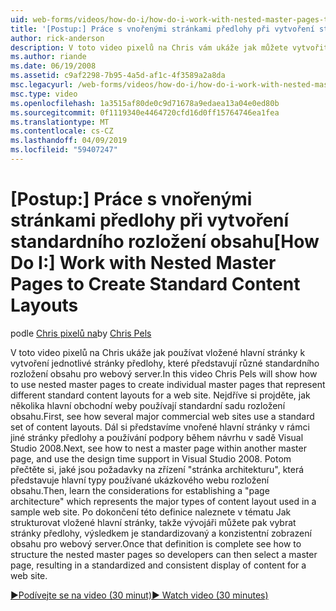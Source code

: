 ```yaml
---
uid: web-forms/videos/how-do-i/how-do-i-work-with-nested-master-pages-to-create-standard-content-layouts
title: '[Postup:] Práce s vnořenými stránkami předlohy při vytvoření standardního rozložení obsahu | Dokumentace Microsoftu'
author: rick-anderson
description: V toto video pixelů na Chris vám ukáže jak můžete vytvořit jednotlivé stránky předlohy, které představují různé standardního rozložení obsahu pro w vložené hlavní stránky...
ms.author: riande
ms.date: 06/19/2008
ms.assetid: c9af2298-7b95-4a5d-af1c-4f3589a2a8da
msc.legacyurl: /web-forms/videos/how-do-i/how-do-i-work-with-nested-master-pages-to-create-standard-content-layouts
msc.type: video
ms.openlocfilehash: 1a3515af80de0c9d71678a9edaea13a04e0ed80b
ms.sourcegitcommit: 0f1119340e4464720cfd16d0ff15764746ea1fea
ms.translationtype: MT
ms.contentlocale: cs-CZ
ms.lasthandoff: 04/09/2019
ms.locfileid: "59407247"
---
```

# <a name="how-do-i-work-with-nested-master-pages-to-create-standard-content-layouts"></a><span data-ttu-id="d32c8-103">[Postup:] Práce s vnořenými stránkami předlohy při vytvoření standardního rozložení obsahu</span><span class="sxs-lookup"><span data-stu-id="d32c8-103">[How Do I:] Work with Nested Master Pages to Create Standard Content Layouts</span></span>

<span data-ttu-id="d32c8-104">podle [Chris pixelů na](https://twitter.com/chrispels)</span><span class="sxs-lookup"><span data-stu-id="d32c8-104">by [Chris Pels](https://twitter.com/chrispels)</span></span>

<span data-ttu-id="d32c8-105">V toto video pixelů na Chris ukáže jak používat vložené hlavní stránky k vytvoření jednotlivé stránky předlohy, které představují různé standardního rozložení obsahu pro webový server.</span><span class="sxs-lookup"><span data-stu-id="d32c8-105">In this video Chris Pels will show how to use nested master pages to create individual master pages that represent different standard content layouts for a web site.</span></span> <span data-ttu-id="d32c8-106">Nejdříve si projděte, jak několika hlavní obchodní weby používají standardní sadu rozložení obsahu.</span><span class="sxs-lookup"><span data-stu-id="d32c8-106">First, see how several major commercial web sites use a standard set of content layouts.</span></span> <span data-ttu-id="d32c8-107">Dál si představíme vnořené hlavní stránky v rámci jiné stránky předlohy a používání podpory během návrhu v sadě Visual Studio 2008.</span><span class="sxs-lookup"><span data-stu-id="d32c8-107">Next, see how to nest a master page within another master page, and use the design time support in Visual Studio 2008.</span></span> <span data-ttu-id="d32c8-108">Potom přečtěte si, jaké jsou požadavky na zřízení "stránka architekturu", která představuje hlavní typy používané ukázkového webu rozložení obsahu.</span><span class="sxs-lookup"><span data-stu-id="d32c8-108">Then, learn the considerations for establishing a "page architecture" which represents the major types of content layout used in a sample web site.</span></span> <span data-ttu-id="d32c8-109">Po dokončení této definice naleznete v tématu Jak strukturovat vložené hlavní stránky, takže vývojáři můžete pak vybrat stránky předlohy, výsledkem je standardizovaný a konzistentní zobrazení obsahu pro webový server.</span><span class="sxs-lookup"><span data-stu-id="d32c8-109">Once that definition is complete see how to structure the nested master pages so developers can then select a master page, resulting in a standardized and consistent display of content for a web site.</span></span>

[<span data-ttu-id="d32c8-110">&#9654;Podívejte se na video (30 minut)</span><span class="sxs-lookup"><span data-stu-id="d32c8-110">&#9654; Watch video (30 minutes)</span></span>](https://channel9.msdn.com/Blogs/ASP-NET-Site-Videos/how-do-i-work-with-nested-master-pages-to-create-standard-content-layouts)
